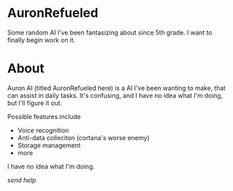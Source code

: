 # AuronRefueled
Some random AI I've been fantasizing about since 5th grade. I want to finally begin work on it.

# About
Auron AI (titled AuronRefueled here) is a AI I've been wanting to make, that can assist in daily tasks. It's confusing, and I have no idea what I'm doing, but I'll figure it out.

Possible features include

- Voice recognition
- Anti-data colleciton (cortana's worse enemy)
- Storage management
- more

I have no idea what I'm doing.

*send help*
